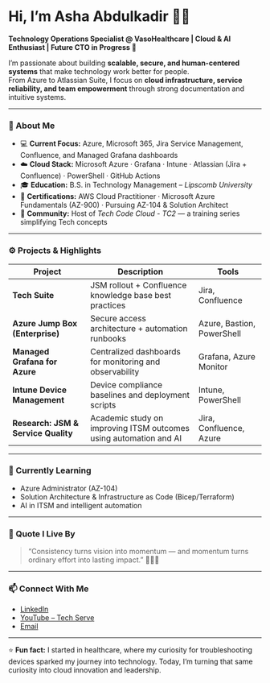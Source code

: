 # Hi, I’m Asha Abdulkadir 👋🏾  

**Technology Operations Specialist @ VasoHealthcare | Cloud & AI Enthusiast | Future CTO in Progress 🚀**  

I’m passionate about building **scalable, secure, and human-centered systems** that make technology work better for people.  
From Azure to Atlassian Suite, I focus on **cloud infrastructure, service reliability, and team empowerment** through strong documentation and intuitive systems.

---

### 🧠 About Me  
- 💻 **Current Focus:** Azure, Microsoft 365, Jira Service Management, Confluence, and Managed Grafana dashboards  
- ☁️ **Cloud Stack:** Microsoft Azure · Grafana · Intune · Atlassian (Jira + Confluence) · PowerShell · GitHub Actions  
- 🎓 **Education:** B.S. in Technology Management – *Lipscomb University*  
- 🧩 **Certifications:** AWS Cloud Practitioner · Microsoft Azure Fundamentals (AZ-900) · Pursuing AZ-104 & Solution Architect  
- 💬 **Community:** Host of *Tech Code Cloud - TC2* — a training series simplifying Tech concepts 

---

### ⚙️ Projects & Highlights  
| Project | Description | Tools |
|----------|--------------|-------|
| **Tech Suite** | JSM rollout + Confluence knowledge base best practices | Jira, Confluence |
| **Azure Jump Box (Enterprise)** | Secure access architecture + automation runbooks | Azure, Bastion, PowerShell |
| **Managed Grafana for Azure** | Centralized dashboards for monitoring and observability | Grafana, Azure Monitor |
| **Intune Device Management** | Device compliance baselines and deployment scripts | Intune, PowerShell |
| **Research: JSM & Service Quality** | Academic study on improving ITSM outcomes using automation and AI | Jira, Confluence, Azure |

---

### 🌱 Currently Learning  
- Azure Administrator (AZ-104)  
- Solution Architecture & Infrastructure as Code (Bicep/Terraform)  
- AI in ITSM and intelligent automation  

---

### 💬 Quote I Live By  
> “Consistency turns vision into momentum — and momentum turns ordinary effort into lasting impact.” 💪🏾🌿  

---

### 📫 Connect With Me  
- [LinkedIn](https://linkedin.com/in/ashaabdulkadir)  
- [YouTube – Tech Serve](https://www.youtube.com/@TechCodeCloud)  
- [Email]()  

---

⭐️ **Fun fact:** I started in healthcare, where my curiosity for troubleshooting devices sparked my journey into technology. Today, I’m turning that same curiosity into cloud innovation and leadership.  
